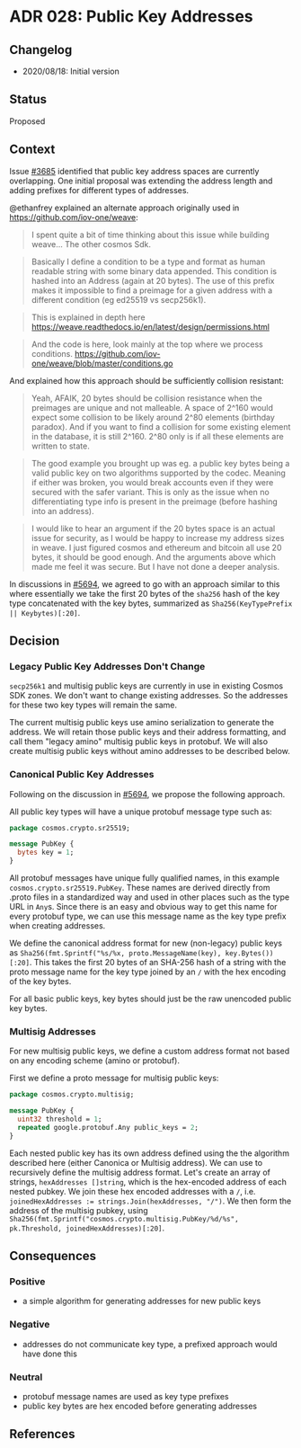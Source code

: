 # ADR 028: Public Key Addresses

## Changelog

- 2020/08/18: Initial version

## Status

Proposed

## Context

Issue [\#3685](https://github.com/cosmos/cosmos-sdk/issues/3685) identified that public key
address spaces are currently overlapping. One initial proposal was extending the address length and
adding prefixes for different types of addresses. 

@ethanfrey explained an alternate approach originally used in https://github.com/iov-one/weave:

> I spent quite a bit of time thinking about this issue while building weave... The other cosmos Sdk.

> Basically I define a condition to be a type and format as human readable string with some binary data appended. This condition is hashed into an Address (again at 20 bytes). The use of this prefix makes it impossible to find a preimage for a given address with a different condition (eg ed25519 vs secp256k1).

> This is explained in depth here https://weave.readthedocs.io/en/latest/design/permissions.html

> And the code is here, look mainly at the top where we process conditions. https://github.com/iov-one/weave/blob/master/conditions.go

And explained how this approach should be sufficiently collision resistant:
> Yeah, AFAIK, 20 bytes should be collision resistance when the preimages are unique and not malleable. A space of 2^160 would expect some collision to be likely around 2^80 elements (birthday paradox). And if you want to find a collision for some existing element in the database, it is still 2^160. 2^80 only is if all these elements are written to state.

> The good example you brought up was eg. a public key bytes being a valid public key on two algorithms supported by the codec. Meaning if either was broken, you would break accounts even if they were secured with the safer variant. This is only as the issue when no differentiating type info is present in the preimage (before hashing into an address).

> I would like to hear an argument if the 20 bytes space is an actual issue for security, as I would be happy to increase my address sizes in weave. I just figured cosmos and ethereum and bitcoin all use 20 bytes, it should be good enough. And the arguments above which made me feel it was secure. But I have not done a deeper analysis.

In discussions in [\#5694](https://github.com/cosmos/cosmos-sdk/issues/5694), we agreed to go with an
approach similar to this where essentially we take the first 20 bytes of the `sha256` hash of
the key type concatenated with the key bytes, summarized as `Sha256(KeyTypePrefix || Keybytes)[:20]`.

## Decision

### Legacy Public Key Addresses Don't Change

`secp256k1` and multisig public keys are currently in use in existing Cosmos SDK zones. We
don't want to change existing addresses. So the addresses for these two key types will remain the same.

The current multisig public keys use amino serialization to generate the address. We will retain
those public keys and their address formatting, and call them "legacy amino" multisig public keys
in protobuf. We will also create multisig public keys without amino addresses to be described below.

### Canonical Public Key Addresses

Following on the discussion in [\#5694](https://github.com/cosmos/cosmos-sdk/issues/5694), we propose the
following approach.

All public key types will have a unique protobuf message type such as:

```proto
package cosmos.crypto.sr25519;

message PubKey {
  bytes key = 1;
}
```
 
All protobuf messages have unique fully qualified names, in this example `cosmos.crypto.sr25519.PubKey`.
These names are derived directly from .proto files in a standardized way and used
in other places such as the type URL in `Any`s. Since there is an easy and obvious
way to get this name for every protobuf type, we can use this message name as the
key type prefix when creating addresses.

We define the canonical address format for new (non-legacy) public keys as
`Sha256(fmt.Sprintf("%s/%x, proto.MessageName(key), key.Bytes())[:20]`. This takes
the first 20 bytes of an SHA-256 hash of a string with the proto message name for the key
type joined by an `/` with the hex encoding of the key bytes.

For all basic public keys, key bytes should just be the raw unencoded public key bytes.

### Multisig Addresses

For new multisig public keys, we define a custom address format not based on any encoding scheme
(amino or protobuf).

First we define a proto message for multisig public keys:
```proto
package cosmos.crypto.multisig;

message PubKey {
  uint32 threshold = 1;
  repeated google.protobuf.Any public_keys = 2;
}
```

Each nested public key has its own address defined using the the algorithm described here 
(either Canonica or Multisig address). We can use to recursively define the multisig address format. 
Let's create an array of strings, `hexAddresses []string`,
which is the hex-encoded address of each nested pubkey. We join these hex encoded addresses
with a `/`, i.e. `joinedHexAddresses := strings.Join(hexAddresses, "/")`. We then form the address of the multisig pubkey,
using `Sha256(fmt.Sprintf("cosmos.crypto.multisig.PubKey/%d/%s", pk.Threshold, joinedHexAddresses)[:20]`.

## Consequences

### Positive
- a simple algorithm for generating addresses for new public keys

### Negative
- addresses do not communicate key type, a prefixed approach would have done this

### Neutral
- protobuf message names are used as key type prefixes
- public key bytes are hex encoded before generating addresses

## References
